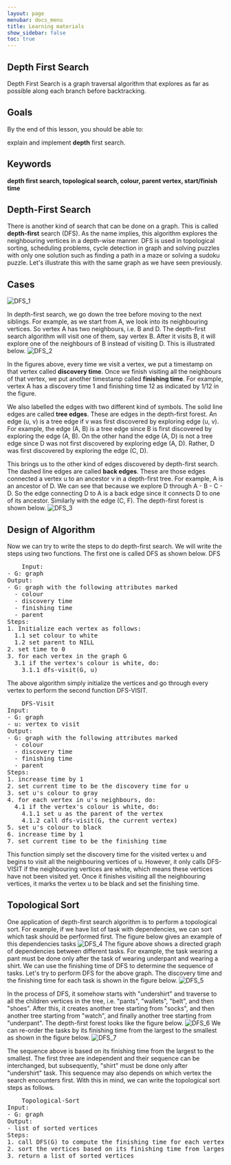 ```yaml
---
layout: page
menubar: docs_menu
title: Learning materials
show_sidebar: false
toc: true
---
```

## Depth First Search
Depth First Search is a graph traversal algorithm that explores as far as possible along each branch before backtracking.

## Goals
By the end of this lesson, you should be able to:

explain and implement <b>depth</b> first search.
## Keywords
<b>depth first search, topological search, colour, parent vertex, start/finish time</b>
## Depth-First Search
There is another kind of search that can be done on a graph. This is called <b>depth-first</b> search (DFS). As the name implies, this algorithm explores the neighbouring vertices in a depth-wise manner. DFS is used in topological sorting, scheduling problems, cycle detection in graph and solving puzzles with only one solution such as finding a path in a maze or solving a sudoku puzzle. Let's illustrate this with the same graph as we have seen previously.
## Cases
![DFS_1](https://github.com/ADBMS620/Data-cloud02/blob/master/docs/week-4/DFS/dfs_graph_1.jpg?raw=true)

In depth-first search, we go down the tree before moving to the next siblings. For example, as we start from A, we look into its neighbouring vertices. So vertex A has two neighbours, i.e. B and D. The depth-first search algorithm will visit one of them, say vertex B. After it visits B, it will explore one of the neighbours of B instead of visiting D. This is illustrated below.
![DFS_2](https://github.com/ADBMS620/Data-cloud02/blob/master/docs/week-4/DFS/dfs_graph-2.jpg?raw=true)

In the figures above, every time we visit a vertex, we put a timestamp on that vertex called <b>discovery time</b>. Once we finish visiting all the neighbours of that vertex, we put another timestamp called <b>finishing time</b>. For example, vertex A has a discovery time 1 and finishing time 12 as indicated by 1/12 in the figure.

We also labelled the edges with two different kind of symbols. The solid line edges are called <b>tree edges</b>. These are edges in the depth-first forest. An edge (u, v) is a tree edge if v was first discovered by exploring edge (u, v). For example, the edge (A, B) is a tree edge since B is first discovered by exploring the edge (A, B). On the other hand the edge (A, D) is not a tree edge since D was not first discovered by exploring edge (A, D). Rather, D was first discovered by exploring the edge (C, D).

This brings us to the other kind of edges discovered by depth-first search. The dashed line edges are called <b>back edges</b>. These are those edges connected a vertex u to an ancestor v in a depth-first tree. For example, A is an ancestor of D. We can see that because we explore D through A - B - C - D. So the edge connecting D to A is a back edge since it connects D to one of its ancestor. Similarly with the edge (C, F). The depth-first forest is shown below.
![DFS_3](https://github.com/ADBMS620/Data-cloud02/blob/master/docs/week-4/DFS/dfs_graph_3.jpg?raw=true)
## Design of Algorithm
Now we can try to write the steps to do depth-first search. We will write the steps using two functions. The first one is called DFS as shown below.
DFS
<pre>
    Input:
- G: graph
Output:
- G: graph with the following attributes marked
  - colour
  - discovery time
  - finishing time
  - parent
Steps:
1. Initialize each vertex as follows:
  1.1 set colour to white
  1.2 set parent to NILL
2. set time to 0
3. for each vertex in the graph G
  3.1 if the vertex's colour is white, do:
    3.1.1 dfs-visit(G, u)
</pre>
The above algorithm simply initialize the vertices and go through every vertex to perform the second function DFS-VISIT.

<pre>
    DFS-Visit
Input:
- G: graph
- u: vertex to visit
Output:
- G: graph with the following attributes marked
  - colour
  - discovery time
  - finishing time
  - parent
Steps:
1. increase time by 1
2. set current time to be the discovery time for u
3. set u's colour to gray
4. for each vertex in u's neighbours, do:
  4.1 if the vertex's colour is white, do:
    4.1.1 set u as the parent of the vertex
    4.1.2 call dfs-visit(G, the current vertex)
5. set u's colour to black
6. increase time by 1
7. set current time to be the finishing time
</pre>

This function simply set the discovery time for the visited vertex u and begins to visit all the neighbouring vertices of u. However, it only calls DFS-VISIT if the neighbouring vertices are white, which means these vertices have not been visited yet. Once it finishes visiting all the neighbouring vertices, it marks the vertex u to be black and set the finishing time.

## Topological Sort
One application of depth-first search algorithm is to perform a topological sort. For example, if we have list of task with dependencies, we can sort which task should be performed first. The figure below gives an example of this dependencies tasks
![DFS_4](https://github.com/ADBMS620/Data-cloud02/blob/master/docs/week-4/DFS/topological_sort_graph_1.jpg?raw=true)
The figure above shows a directed graph of dependencies between different tasks. For example, the task wearing a pant must be done only after the task of wearing underpant and wearing a shirt. We can use the finishing time of DFS to determine the sequence of tasks.
Let's try to perform DFS for the above graph. The discovery time and the finishing time for each task is shown in the figure below.
![DFS_5](https://github.com/ADBMS620/Data-cloud02/blob/master/docs/week-4/DFS/topological_sort_2.jpg?raw=true)

In the process of DFS, it somehow starts with "undershirt" and traverse to all the children vertices in the tree, i.e. "pants", "wallets", "belt", and then "shoes". After this, it creates another tree starting from "socks", and then another tree starting from "watch", and finally another tree starting from "underpant". The depth-first forest looks like the figure below.
![DFS_6](https://github.com/ADBMS620/Data-cloud02/blob/master/docs/week-4/DFS/dfs_graph_4.jpg?raw=true)
We can re-order the tasks by its finishing time from the largest to the smallest as shown in the figure below.
![DFS_7](https://github.com/ADBMS620/Data-cloud02/blob/master/docs/week-4/DFS/dfs_graph_5.jpg?raw=true)

The sequence above is based on its finishing time from the largest to the smallest. The first three are independent and their sequence can be interchanged, but subsequently, "shirt" must be done only after "undershirt" task. This sequence may also depends on which vertex the search encounters first. With this in mind, we can write the topological sort steps as follows.

<pre>
    Topological-Sort
Input:
- G: graph
Output:
- list of sorted vertices
Steps:
1. call DFS(G) to compute the finishing time for each vertex in G
2. sort the vertices based on its finishing time from largest to smallest
3. return a list of sorted vertices
</pre>
